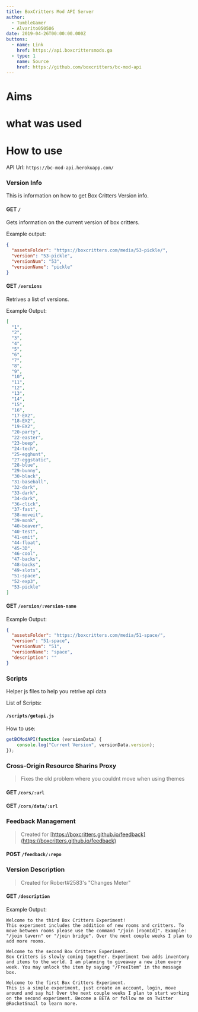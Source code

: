 ```yaml
---
title: BoxCritters Mod API Server
author:
  - TumbleGamer
  - Alvarito050506
date: 2019-04-26T00:00:00.000Z
buttons:
  - name: Link
    href: https://api.boxcrittersmods.ga
  - type: 1
    name: Source
    href: https://github.com/boxcritters/bc-mod-api
---
```

# Aims
# what was used


# How to use
API Url: `https://bc-mod-api.herokuapp.com/`
### Version Info
This is information on how to get Box Critters Version info.

#### GET `/`
Gets information on the current version of box critters.

Example output:
```json
{
  "assetsFolder": "https://boxcritters.com/media/53-pickle/",
  "version": "53-pickle",
  "versionNum": "53",
  "versionName": "pickle"
}
```

#### GET `/versions`
Retrives a list of versions.

Example Output:
```json
[
  "1",
  "2",
  "3",
  "4",
  "5",
  "6",
  "7",
  "8",
  "9",
  "10",
  "11",
  "12",
  "13",
  "14",
  "15",
  "16",
  "17-EX2",
  "18-EX2",
  "19-EX2",
  "20-party",
  "22-easter",
  "23-beep",
  "24-tech",
  "25-egghunt",
  "27-eggstatic",
  "28-blue",
  "29-bunny",
  "30-black",
  "31-baseball",
  "32-dark",
  "33-dark",
  "34-dark",
  "36-click",
  "37-fast",
  "38-moveit",
  "39-monk",
  "40-beaver",
  "40-test",
  "41-emit",
  "44-float",
  "45-3D",
  "46-cool",
  "47-backs",
  "48-backs",
  "49-slots",
  "51-space",
  "52-exp3",
  "53-pickle"
]
```
#### GET `/version/:version-name`
Example Output:
```json
{
  "assetsFolder": "https://boxcritters.com/media/51-space/",
  "version": "51-space",
  "versionNum": "51",
  "versionName": "space",
  "description": ""
}
```
### Scripts
Helper js files to help you retrive api data

List of Scripts:
#### `/scripts/getapi.js`
How to use:
```js
getBCModAPI(function (versionData) {
    console.log("Current Version", versionData.version);
});
```


### Cross-Origin Resource Sharins Proxy
> Fixes the old problem where you couldnt move when using themes
#### GET `/cors/:url`
#### GET `/cors/data/:url`

### Feedback Management
> Created for [https://boxcritters.github.io/feedback](https://boxcritters.github.io/feedback)
#### POST `/feedback/:repo`
### Version Description
> Created for Robert#2583's "Changes Meter"
#### GET `/description`
Example Output:
```
Welcome to the third Box Critters Experiment!
This experiment includes the addition of new rooms and critters. To move between rooms please use the command "/join [roomId]". Example: "/join tavern" or "/join bridge". Over the next couple weeks I plan to add more rooms.

Welcome to the second Box Critters Experiment.
Box Critters is slowly coming together. Experiment two adds inventory and items to the world. I am planning to giveaway a new item every week. You may unlock the item by saying "/FreeItem" in the message box.

Welcome to the first Box Critters Experiment.
This is a simple experiment, just create an account, login, move around and say hi! Over the next couple weeks I plan to start working on the second experiment. Become a BETA or follow me on Twitter @RocketSnail to learn more.
```

